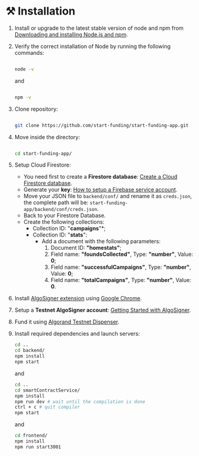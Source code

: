 # ⚒ Installation

1. Install or upgrade to the latest stable version of node and npm from [Downloading and installing Node.js and npm](https://docs.npmjs.com/downloading-and-installing-node-js-and-npm).

2. Verify the correct installation of Node by running the following commands:

    ```bash

    node -v

    ```

    and

    ```bash

    npm -v

    ```

3. Clone repository:

    ```bash

    git clone https://github.com/start-funding/start-funding-app.git

    ```
4. Move inside the directory:
	```bash

    cd start-funding-app/

    ```
5. Setup Cloud Firestore:
	- You need first to create a **Firestore database**: [Create a Cloud Firestore database](https://firebase.google.com/docs/firestore/quickstart#create).
	- Generate your **key**: [How to setup a Firebase service account](https://sharma-vikashkr.medium.com/firebase-how-to-setup-a-firebase-service-account-836a70bb6646).
	- Move your JSON file to `backend/conf/` and rename it as `creds.json`, the complete path will be: `start-funding-app/backend/conf/creds.json`.
	- Back to your Firestore Database.
	- Create the following collections:
		- Collection ID: "**campaigns**"*;
		- Collection ID: "**stats**":
			- Add a document with the following parameters:
				1. Document ID: **"homestats"**;
				2. Field name: **"foundsCollected"**, Type: **"number"**, Value: **0**;
				3. Field name: **"successfulCampaigns"**, Type: **"number"**, Value: **0**;
				4. Field name: **"totalCampaigns"**, Type: **"number"**, Value: **0**.
6. Install [AlgoSigner extension](https://chrome.google.com/webstore/detail/algosigner/kmmolakhbgdlpkjkcjkebenjheonagdm) using [Google Chrome](https://www.google.com/intl/it_it/chrome/).

7. Setup a **Testnet AlgoSigner account**: [Getting Started with AlgoSigner](https://www.youtube.com/watch?v=tG-xzG8r770).

9. Fund it using [Algorand Testnet Dispenser](https://testnet.algoexplorer.io/dispenser).

10. Install required dependencies and launch servers:
    ```bash
    cd ..
    cd backend/
    npm install
    npm start
    ```
    
      and

    ```bash
    cd ..
    cd smartContractService/
    npm install
    npm run dev # wait until the compilation is done
    ctrl + c # quit compiler 
    npm start
    ```
      and
    ```bash
    cd frontend/
    npm install
    npm run start3001
    ```
